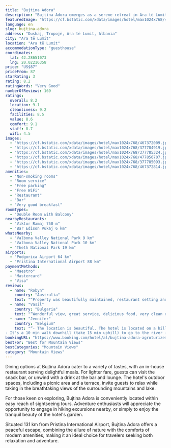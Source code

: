 ```yaml
---
title: "Bujtina Adora"
description: "Bujtina Adora emerges as a serene retreat in Ara të Lumit, offering guests a unique blend of comfort and natural beauty."
featuredImage: "https://cf.bstatic.com/xdata/images/hotel/max1024x768/467372009.jpg?k=de712cb1af2e117b37bef685922c153839e5d2a6df2a99af8495625e41e7dd52&o=&hp=1"
language: en
slug: bujtina-adora
address: "Dushaj, Tropojë, Ara të Lumit, Albania"
city: "Ara të Lumit"
location: "Ara të Lumit"
accommodationType: "guesthouse"
coordinates:
  lat: 42.28651073
  lng: 20.02216358
price: "US$87"
priceFrom: 87
starRating: 3
rating: 8.2
ratingWords: "Very Good"
numberOfReviews: 169
ratings:
  overall: 8.2
  location: 9.1
  cleanliness: 9.2
  facilities: 8.5
  value: 8.6
  comfort: 9.1
  staff: 8.7
  wifi: 4.5
images:
  - "https://cf.bstatic.com/xdata/images/hotel/max1024x768/467372009.jpg?k=de712cb1af2e117b37bef685922c153839e5d2a6df2a99af8495625e41e7dd52&o=&hp=1"
  - "https://cf.bstatic.com/xdata/images/hotel/max1024x768/377784919.jpg?k=7d3c330995c785870f80cac8835d3569095a7669a154c90862bb4ac09a4cf3d8&o=&hp=1"
  - "https://cf.bstatic.com/xdata/images/hotel/max1024x768/377785324.jpg?k=cbb691d5338f496b18ef7936b24377eceabc23d9903a5d60d33a5ce9bc76ee30&o=&hp=1"
  - "https://cf.bstatic.com/xdata/images/hotel/max1024x768/477856707.jpg?k=662b408db98f542fb3791ac6226d47ebd5eba21ca4a8349d10e8829ca151dc38&o=&hp=1"
  - "https://cf.bstatic.com/xdata/images/hotel/max1024x768/377785093.jpg?k=61e7e72f453cc65bf7b6eaa4414785abf5c2f97663474ef496b8fd0efac89cc7&o=&hp=1"
  - "https://cf.bstatic.com/xdata/images/hotel/max1024x768/467372814.jpg?k=804607aa0b1239c96a566b7e898d0353fcbee56393353856bcd9769a205523cb&o=&hp=1"
amenities:
  - "Non-smoking rooms"
  - "Room service"
  - "Free parking"
  - "Free WiFi"
  - "Restaurant"
  - "Bar"
  - "Very good breakfast"
roomTypes:
  - "Double Room with Balcony"
nearbyRestaurants:
  - "Viktor Ramaj 750 m"
  - "Bar Edison Vukaj 6 km"
whatsNearby:
  - "Valbona Valley National Park 9 km"
  - "Valbona Valley National Park 10 km"
  - "Theth National Park 19 km"
airports:
  - "Podgorica Airport 64 km"
  - "Pristina International Airport 88 km"
paymentMethods:
  - "Maestro"
  - "Mastercard"
  - "Visa"
reviews:
  - name: "Robyn"
    country: "Australia"
    text: "“Property was beautifully maintained, restaurant setting and food amazing. Staff went above and beyond especially with assistance in obtaining mechanical repairs out of hours so we were able to continue our journey. We thank them very much.”"
  - name: "Vasil"
    country: "Bulgaria"
    text: "“Wonderful view, great service, delicious food, very clean rooms. We had a great time at this place.”"
  - name: "Jennifer"
    country: "Belgium"
    text: "“- The location is beautiful. The hotel is located on a hill, with a stunning view over the rivers and the mountains.
- It's a 10 min walk downhill (take 15 min uphill) to go to the river - We took the ferry from Koman to Fierze and than took a...”"
bookingURL: "https://www.booking.com/hotel/al/bujtina-adora-agroturizem.en-gb.html?aid=8035640"
bestFor: "Best for Mountain Views"
bestCategories: "Mountain Views"
category: "Mountain Views"
---
```


Dining options at Bujtina Adora cater to a variety of tastes, with an in-house restaurant serving delightful meals. For lighter fare, guests can visit the snack bar, or unwind with a drink at the bar and lounge. The hotel's outdoor spaces, including a picnic area and a terrace, invite guests to relax while taking in the breathtaking views of the surrounding mountains and lake.

For those keen on exploring, Bujtina Adora is conveniently located within easy reach of sightseeing tours. Adventure enthusiasts will appreciate the opportunity to engage in hiking excursions nearby, or simply to enjoy the tranquil beauty of the hotel's garden.

Situated 131 km from Pristina International Airport, Bujtina Adora offers a peaceful escape, combining the allure of nature with the comforts of modern amenities, making it an ideal choice for travelers seeking both relaxation and adventure.